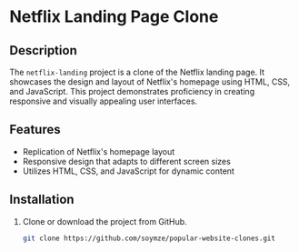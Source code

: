 # Netflix Landing Page Clone

## Description
The `netflix-landing` project is a clone of the Netflix landing page. It showcases the design and layout of Netflix's homepage using HTML, CSS, and JavaScript. This project demonstrates proficiency in creating responsive and visually appealing user interfaces.

## Features
- Replication of Netflix's homepage layout
- Responsive design that adapts to different screen sizes
- Utilizes HTML, CSS, and JavaScript for dynamic content

## Installation
1. Clone or download the project from GitHub.
   ```bash
   git clone https://github.com/soymze/popular-website-clones.git
